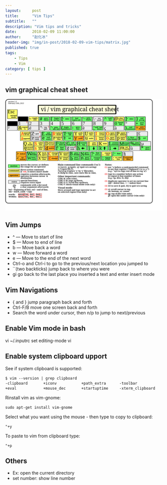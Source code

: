 ```yaml
---
layout:     post
title:      "Vim Tips"
subtitle:   ""
description: "Vim tips and tricks"
date:       2018-02-09 11:00:00
author:     "赵化冰"
header-img: "img/in-post/2018-02-09-vim-tips/matrix.jpg"
published: true
tags:
    - Tips
    - Vim
category: [ tips ]
---
```

## vim graphical cheat sheet

![](/img/in-post/2018-02-09-vim-tips/vi-vim-cheat-sheet.svg)

## Vim Jumps

* ^ — Move to start of line
* $ — Move to end of line
* b — Move back a word
* w — Move forward a word
* e — Move to the end of the next word
* Ctrl-o and Ctrl-i to go to the previous/next location you jumped to
* ``(two backticks) jump back to where you were
* gi go back to the last place you inserted a text and enter insert mode

## Vim Navigations

* { and } jump paragraph back and forth
* Ctrl-F/B move one screen back and forth
* Search the word under cursor, then n/p to jump to next/previous 


## Enable Vim mode in bash
vi ~/.inputrc
set editing-mode vi

## Enable system clipboard upport

See if system clipboard is supported:     
```
$ vim --version | grep clipboard
-clipboard       +iconv           +path_extra      -toolbar
+eval            +mouse_dec       +startuptime     -xterm_clipboard
```

Rinstall vim as vim-gnome:   
```
sudo apt-get install vim-gnome
```
Select what you want using the mouse - then type to copy to clipboard:  
```
"+y
```

To paste to vim from clipboard type:  
```
"+p
```
## Others
* Ex: open the current directory
* set number: show line number

